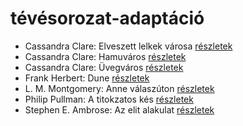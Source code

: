 # tévésorozat-adaptáció

- Cassandra Clare: Elveszett lelkek városa [részletek](../_details/Cassandra%20Clare.md#id_639)
- Cassandra Clare: Hamuváros [részletek](../_details/Cassandra%20Clare.md#id_636)
- Cassandra Clare: Üvegváros [részletek](../_details/Cassandra%20Clare.md#id_637)
- Frank Herbert: Dune [részletek](../_details/Frank%20Herbert.md#id_182)
- L. M. Montgomery: Anne válaszúton [részletek](../_details/L.%20M.%20Montgomery.md#id_490)
- Philip Pullman: A titokzatos kés [részletek](../_details/Philip%20Pullman.md#id_1220)
- Stephen E. Ambrose: Az elit alakulat [részletek](../_details/Stephen%20E.%20Ambrose.md#id_316)